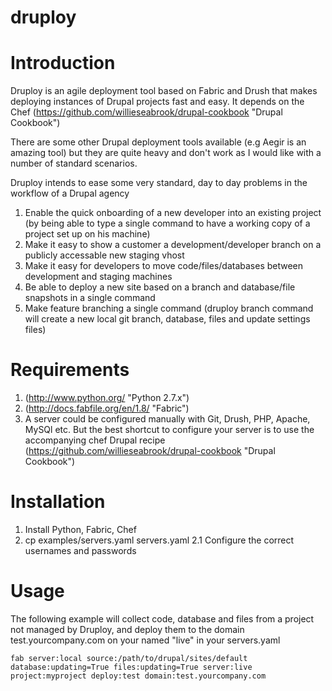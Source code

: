 druploy
=======

# Introduction #

Druploy is an agile deployment tool based on Fabric and Drush that makes deploying instances of Drupal projects fast and easy.
It depends on the Chef (https://github.com/willieseabrook/drupal-cookbook "Drupal Cookbook")

There are some other Drupal deployment tools available (e.g Aegir is an amazing tool) but they are quite heavy and don't work 
as I would like with a number of standard scenarios.

Druploy intends to ease some very standard, day to day problems in the workflow of a Drupal agency

1. Enable the quick onboarding of a new developer into an existing project (by being able to type a single command to have a working copy of a project set up on his machine)
2. Make it easy to show a customer a development/developer branch on a publicly accessable new staging vhost
3. Make it easy for developers to move code/files/databases between development and staging machines
4. Be able to deploy a new site based on a branch and database/file snapshots in a single command
5. Make feature branching a single command (druploy branch command will create a new local git branch, database, files and update settings files)

# Requirements #

1. (http://www.python.org/ "Python 2.7.x")
2. (http://docs.fabfile.org/en/1.8/ "Fabric")
3. A server could be configured manually with Git, Drush, PHP, Apache, MySQl etc. But the best shortcut to configure your
server is to use the accompanying chef Drupal recipe (https://github.com/willieseabrook/drupal-cookbook "Drupal Cookbook")

# Installation #

1. Install Python, Fabric, Chef
2. cp examples/servers.yaml servers.yaml
2.1 Configure the correct usernames and passwords

# Usage #

The following example will collect code, database and files from a project not managed by Druploy, and deploy them 
to the domain test.yourcompany.com on your named "live" in your servers.yaml

    fab server:local source:/path/to/drupal/sites/default database:updating=True files:updating=True server:live project:myproject deploy:test domain:test.yourcompany.com



